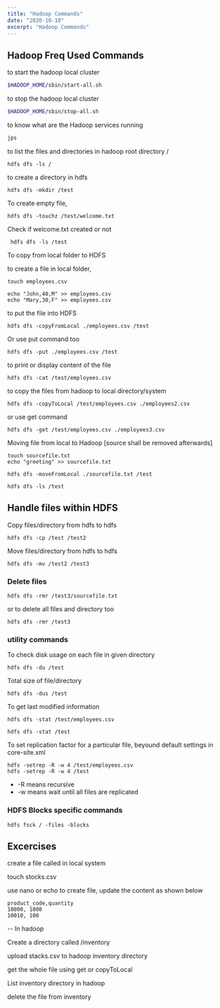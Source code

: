 ```yaml
---
title: "Hadoop Commands"
date: "2020-10-10"
excerpt: "Hadoop Commands"
---
```


## Hadoop Freq Used Commands


to start the hadoop local cluster

```bash
$HADOOP_HOME/sbin/start-all.sh
```


to stop the hadoop local cluster

```bash
$HADOOP_HOME/sbin/stop-all.sh
```

to know what are the Hadoop services running

```bash
jps
```


to list the files and directories in hadoop root directory /

```
hdfs dfs -ls /
```

to create a directory in hdfs

```
hdfs dfs -mkdir /test
```

To create empty file,

```
hdfs dfs -touchz /test/welcome.txt
```

Check if welcome.txt created or not

```
 hdfs dfs -ls /test
``` 

To copy from local folder to HDFS 

to create a file in local folder, 

```
touch employees.csv

echo "John,40,M" >> employees.csv
echo "Mary,30,F" >> employees.csv
```

to put the file into HDFS

```
hdfs dfs -copyFromLocal ./employees.csv /test
``` 


Or use put command too

```
hdfs dfs -put ./employees.csv /test
``` 

to print or display content of the file

```
hdfs dfs -cat /test/employees.csv
```


to copy the files from hadoop to local directory/system

```
hdfs dfs -copyToLocal /test/employees.csv ./employees2.csv
```

or use get command

```
hdfs dfs -get /test/employees.csv ./employees3.csv
```

Moving file from local to Hadoop [source shall be removed afterwards]

```
touch sourcefile.txt
echo "greeting" >> sourcefile.txt
```

```
hdfs dfs -moveFromLocal ./sourcefile.txt /test
```

```
hdfs dfs -ls /test
```

## Handle files within HDFS

Copy files/directory from hdfs to hdfs 

```
hdfs dfs -cp /test /test2 
```

Move files/directory from hdfs to hdfs

```
hdfs dfs -mv /test2 /test3
```


### Delete files

```
hdfs dfs -rmr /test3/sourcefile.txt
```

or to delete all files and directory too

```
hdfs dfs -rmr /test3
```

### utility commands

To check disk usage on each file in given directory

```
hdfs dfs -du /test
```

Total size of file/directory 

```
hdfs dfs -dus /test
```

To get last modified information 

```
hdfs dfs -stat /test/employees.csv

hdfs dfs -stat /test
```

To set replication factor for a particular file, beyound default settings in core-site.xml

```
hdfs -setrep -R -w 4 /test/employees.csv
hdfs -setrep -R -w 4 /test
```

- -R means recursive
- -w means wait until all files are replicated


### HDFS Blocks specific commands

```
hdfs fsck / -files -blocks
```


## Excercises

create a file called in local system

touch stocks.csv

use nano or echo to  create file, update the content as shown below
```
product_code,quantity
10000, 1000
10010, 100
```

-- In hadoop

Create a directory called /inventory

upload stacks.csv to hadoop inventory directory

get the whole file using get or copyToLocal

List inventory directory in hadoop

delete the file from inventory 